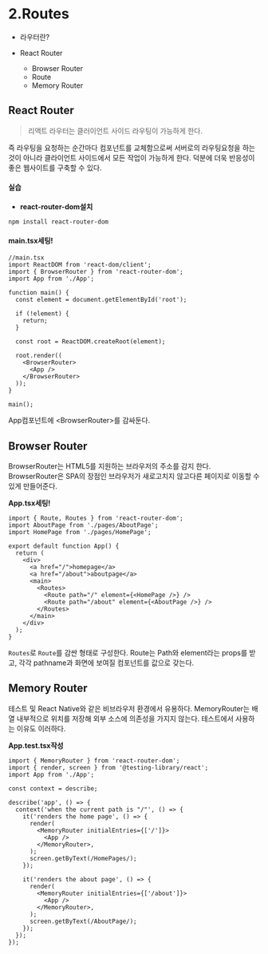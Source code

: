# 2.Routes

* 라우터란?
*   React Router

    * Browser Router
    * Route
    * Memory Router



## React Router

> 리액트 라우터는 클러이언트 사이드 라우팅이 가능하게 한다.&#x20;

즉 라우팅을 요청하는 순간마다 컴포넌트를 교체함으로써 서버로의 라우팅요청을 하는 것이 아니라 클라이언트 사이드에서 모든 작업이 가능하게 한다. 덕분에 더욱 반응성이 좋은 웹사이트를 구축할 수 있다.

#### 실습

* **react-router-dom설치**

```
npm install react-router-dom
```

#### main.tsx세팅!

```tsx
//main.tsx
import ReactDOM from 'react-dom/client';
import { BrowserRouter } from 'react-router-dom';
import App from './App';

function main() {
  const element = document.getElementById('root');

  if (!element) {
    return;
  }

  const root = ReactDOM.createRoot(element);

  root.render((
    <BrowserRouter>
      <App />
    </BrowserRouter>
  ));
}

main();
```

App컴포넌트에 \<BrowserRouter>를 감싸둔다.

## Browser Router

BrowserRouter는 HTML5를 지원하는 브라우저의 주소를 감지 한다. BrowserRouter은 SPA의 장점인 브라우저가 새로고치지 않고다른 페이지로 이동할 수 있게 만들어준다.



**App.tsx세팅!**

```tsx
import { Route, Routes } from 'react-router-dom';
import AboutPage from './pages/AboutPage';
import HomePage from './pages/HomePage';

export default function App() {
  return (
    <div>
      <a href="/">homepage</a>
      <a href="/about">aboutpage</a>
      <main>
        <Routes>
          <Route path="/" element={<HomePage />} />
          <Route path="/about" element={<AboutPage />} />
        </Routes>
      </main>
    </div>
  );
}

```

`Routes`로 `Route`를 감싼 형태로 구성한다. Route는 Path와 element라는 props를 받고, 각각 pathname과 화면에 보여질 컴포넌트를 값으로 갖는다.



## Memory Router

테스트 및 React Native와 같은 비브라우저 환경에서 유용하다. MemoryRouter는 배열 내부적으로 위치를 저장해 외부 소스에 의존성을 가지지 않는다. 테스트에서 사용하는 이유도 이러하다.

**App.test.tsx작성**

```tsx
import { MemoryRouter } from 'react-router-dom';
import { render, screen } from '@testing-library/react';
import App from './App';

const context = describe;

describe('app', () => {
  context('when the current path is "/"', () => {
    it('renders the home page', () => {
      render(
        <MemoryRouter initialEntries={['/']}>
          <App />
        </MemoryRouter>,
      );
      screen.getByText(/HomePages/);
    });
    
    it('renders the about page', () => {
      render(
        <MemoryRouter initialEntries={['/about']}>
          <App />
        </MemoryRouter>,
      );
      screen.getByText(/AboutPage/);
    });
  });
});

```
